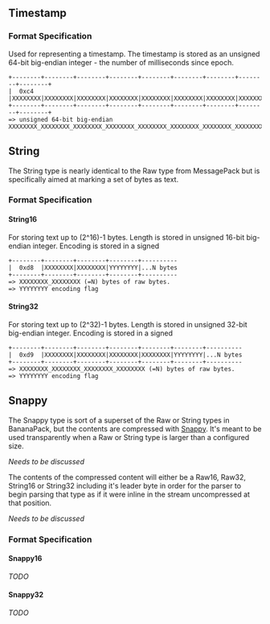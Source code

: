 ## Timestamp

### Format Specification

Used for representing a timestamp.
The timestamp is stored as an unsigned 64-bit big-endian integer - the number of milliseconds since epoch.

```
+--------+--------+--------+--------+--------+--------+--------+--------+--------+
|  0xc4  |XXXXXXXX|XXXXXXXX|XXXXXXXX|XXXXXXXX|XXXXXXXX|XXXXXXXX|XXXXXXXX|XXXXXXXX|
+--------+--------+--------+--------+--------+--------+--------+--------+--------+
=> unsigned 64-bit big-endian XXXXXXXX_XXXXXXXX_XXXXXXXX_XXXXXXXX_XXXXXXXX_XXXXXXXX_XXXXXXXX_XXXXXXXX
```

## String

The String type is nearly identical to the Raw type from MessagePack but is specifically
aimed at marking a set of bytes as text.

### Format Specification


#### String16

For storing text up to (2^16)-1 bytes.
Length is stored in unsigned 16-bit big-endian integer.
Encoding is stored in a signed

```
+--------+--------+--------+--------+----------
|  0xd8  |XXXXXXXX|XXXXXXXX|YYYYYYYY|...N bytes
+--------+--------+--------+--------+----------
=> XXXXXXXX_XXXXXXXX (=N) bytes of raw bytes.
=> YYYYYYYY encoding flag
```

#### String32

For storing text up to (2^32)-1 bytes.
Length is stored in unsigned 32-bit big-endian integer.
Encoding is stored in a signed

```
+--------+--------+--------+--------+--------+--------+----------
|  0xd9  |XXXXXXXX|XXXXXXXX|XXXXXXXX|XXXXXXXX|YYYYYYYY|...N bytes
+--------+--------+--------+--------+--------+--------+----------
=> XXXXXXXX_XXXXXXXX_XXXXXXXX_XXXXXXXX (=N) bytes of raw bytes.
=> YYYYYYYY encoding flag
```

## Snappy

The Snappy type is sort of a superset of the Raw or String types in BananaPack, but the
contents are compressed with [Snappy](http://code.google.com/p/snappy). It's meant to be
used transparently when a Raw or String type is larger than a configured size.

*Needs to be discussed*

The contents of the compressed content will either be a Raw16, Raw32, String16 or String32
including it's leader byte in order for the parser to begin parsing that type as if it were
inline in the stream uncompressed at that position.

*Needs to be discussed*

### Format Specification

#### Snappy16

*TODO*

#### Snappy32

*TODO*
